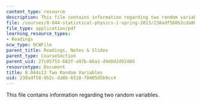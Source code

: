 ```yaml
---
content_type: resource
description: This file contains information regarding two random variables.
file: /courses/8-044-statistical-physics-i-spring-2013/238adf580b2cda8b6518f0405d5b0cc4_MIT8_044S13_ProbabilityCh2.pdf
file_type: application/pdf
learning_resource_types:
- Readings
ocw_type: OCWFile
parent_title: Readings, Notes & Slides
parent_type: CourseSection
parent_uid: 27c05753-682f-a97b-66a1-d9d0d2d92d89
resourcetype: Document
title: 8.044s13 Two Random Variables
uid: 238adf58-0b2c-da8b-6518-f0405d5b0cc4
---
```

This file contains information regarding two random variables.

